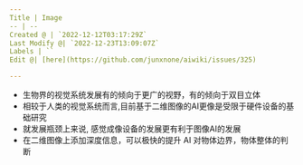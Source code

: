```yaml
---
Title | Image
-- | --
Created @ | `2022-12-12T03:17:29Z`
Last Modify @| `2022-12-23T13:09:07Z`
Labels | ``
Edit @| [here](https://github.com/junxnone/aiwiki/issues/325)

---
```

- 生物界的视觉系统发展有的倾向于更广的视野，有的倾向于双目立体
- 相较于人类的视觉系统而言,目前基于二维图像的AI更像是受限于硬件设备的基础研究
- 就发展瓶颈上来说, 感觉成像设备的发展更有利于图像AI的发展
- 在二维图像上添加深度信息，可以极快的提升 AI 对物体边界，物体整体的判断
